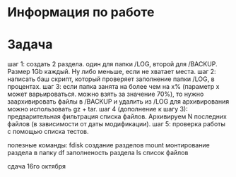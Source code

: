# Информация по работе

# Задача
шаг 1: создать 2 раздела. один для папки /LOG, второй для /BACKUP. Размер 1Gb каждый. Ну либо меньше, если не хватает места.
шаг 2: написать баш скрипт, который проверяет заполнение папки /LOG, в процентах.
шаг 3: если папка занята на более чем на x% (параметр х может варьироваться. можно взять за значение 70%), то нужно заархивировать файлы в /BACKUP и удалить из /LOG
для архивирования можно использовать gz + tar.
шаг 4 (дополнение к шагу 3): предварительная фильтрация списка файлов. Архивируем N последних файлов (в зависимости от даты модификации).
шаг 5: проверка работы с помощью списка тестов.

полезные команды:
fdisk    создание разделов
mount монтирование раздела в папку
df          заполненость раздела
ls          список файлов

сдача 16го октября